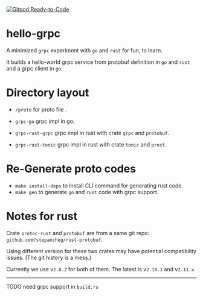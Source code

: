 [![Gitpod Ready-to-Code](https://img.shields.io/badge/Gitpod-Ready--to--Code-blue?logo=gitpod)](https://gitpod.io/#https://github.com/drmingdrmer/hello-grpc) 

# hello-grpc

A minimized `grpc` experiment with `go` and `rust`
for fun, to learn.

It builds a hello-world grpc service from protobuf definition in `go` and `rust`
and a grpc client in `go`.

# Directory layout

- `/proto` for proto file .

- `grpc-go` grpc impl in go.
- `grpc-rust-grpc` grpc impl in rust with crate `grpc` and `protobuf`.
- `grpc-rust-tonic` grpc impl in rust with crate `tonic` and `prost`.

# Re-Generate proto codes

- `make install-deps` to install CLI command for generating rust code.
- `make gen` to generate `go` and `rust` code with grpc support.

# Notes for rust

Crate `protoc-rust` and `protobuf` are from a same git repo:
`github.com/stepancheg/rust-protobuf`.

Using different version for these two crates may have potential compatibility
issues. (The git history is a mess.)

Currently we use v`2.8.2` for both of them.
The latest is v`2.10.1` and v`2.11.x`.

---

TODO need grpc support in `build.rs`
